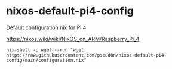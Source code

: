 # nixos-default-pi4-config
Default configuration.nix for Pi 4

https://nixos.wiki/wiki/NixOS_on_ARM/Raspberry_Pi_4

`nix-shell -p wget --run "wget https://raw.githubusercontent.com/pseud0n/nixos-default-pi4-config/main/configuration.nix"`

